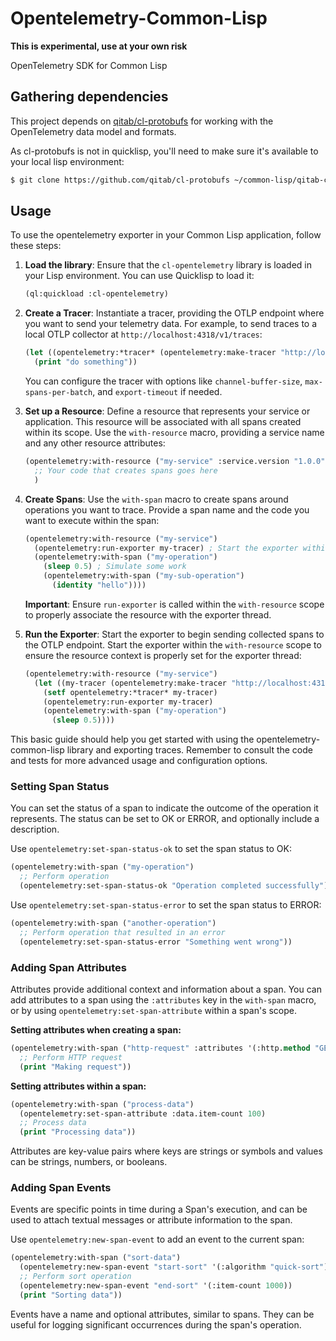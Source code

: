 # Opentelemetry-Common-Lisp

**This is experimental, use at your own risk**

OpenTelemetry SDK for Common Lisp

## Gathering dependencies

This project depends on [qitab/cl-protobufs](https://github.com/qitab/cl-protobufs) for working with the OpenTelemetry data model and formats. 

As cl-protobufs is not in quicklisp, you'll need to make sure it's available to your local lisp environment:

```bash
$ git clone https://github.com/qitab/cl-protobufs ~/common-lisp/qitab-cl-protobufs
```

## Usage

To use the opentelemetry exporter in your Common Lisp application, follow these steps:

1. **Load the library**: Ensure that the `cl-opentelemetry` library is loaded in your Lisp environment. You can use Quicklisp to load it:
   ```lisp
   (ql:quickload :cl-opentelemetry)
   ```

2. **Create a Tracer**: Instantiate a tracer, providing the OTLP endpoint where you want to send your telemetry data. For example, to send traces to a local OTLP collector at `http://localhost:4318/v1/traces`:
   ```lisp
   (let ((opentelemetry:*tracer* (opentelemetry:make-tracer "http://localhost:4318/v1/traces")))
     (print "do something"))
   ```
   You can configure the tracer with options like `channel-buffer-size`, `max-spans-per-batch`, and `export-timeout` if needed.

3. **Set up a Resource**: Define a resource that represents your service or application. This resource will be associated with all spans created within its scope. Use the `with-resource` macro, providing a service name and any other resource attributes:
   ```lisp
   (opentelemetry:with-resource ("my-service" :service.version "1.0.0")
     ;; Your code that creates spans goes here
     )
   ```

4. **Create Spans**: Use the `with-span` macro to create spans around operations you want to trace. Provide a span name and the code you want to execute within the span:
   ```lisp
   (opentelemetry:with-resource ("my-service")
     (opentelemetry:run-exporter my-tracer) ; Start the exporter within the resource scope
     (opentelemetry:with-span ("my-operation")
       (sleep 0.5) ; Simulate some work
       (opentelemetry:with-span ("my-sub-operation")
         (identity "hello"))))
   ```
   **Important**: Ensure `run-exporter` is called within the `with-resource` scope to properly associate the resource with the exporter thread.

5. **Run the Exporter**: Start the exporter to begin sending collected spans to the OTLP endpoint. Start the exporter within the `with-resource` scope to ensure the resource context is properly set for the exporter thread:
   ```lisp
   (opentelemetry:with-resource ("my-service")
     (let ((my-tracer (opentelemetry:make-tracer "http://localhost:4318/v1/traces")))
       (setf opentelemetry:*tracer* my-tracer)
       (opentelemetry:run-exporter my-tracer)
       (opentelemetry:with-span ("my-operation")
         (sleep 0.5))))
   ```

This basic guide should help you get started with using the opentelemetry-common-lisp library and exporting traces. Remember to consult the code and tests for more advanced usage and configuration options.

### Setting Span Status

You can set the status of a span to indicate the outcome of the operation it represents.  The status can be set to OK or ERROR, and optionally include a description.

Use `opentelemetry:set-span-status-ok` to set the span status to OK:

```lisp
(opentelemetry:with-span ("my-operation")
  ;; Perform operation
  (opentelemetry:set-span-status-ok "Operation completed successfully"))
```

Use `opentelemetry:set-span-status-error` to set the span status to ERROR:

```lisp
(opentelemetry:with-span ("another-operation")
  ;; Perform operation that resulted in an error
  (opentelemetry:set-span-status-error "Something went wrong"))
```

### Adding Span Attributes

Attributes provide additional context and information about a span. You can add attributes to a span using the `:attributes` key in the `with-span` macro, or by using `opentelemetry:set-span-attribute` within a span's scope.

**Setting attributes when creating a span:**

```lisp
(opentelemetry:with-span ("http-request" :attributes '(:http.method "GET" :http.url "/resource"))
  ;; Perform HTTP request
  (print "Making request"))
```

**Setting attributes within a span:**

```lisp
(opentelemetry:with-span ("process-data")
  (opentelemetry:set-span-attribute :data.item-count 100)
  ;; Process data
  (print "Processing data"))
```

Attributes are key-value pairs where keys are strings or symbols and values can be strings, numbers, or booleans.

### Adding Span Events

Events are specific points in time during a Span's execution, and can be used to attach textual messages or attribute information to the span.

Use `opentelemetry:new-span-event` to add an event to the current span:

```lisp
(opentelemetry:with-span ("sort-data")
  (opentelemetry:new-span-event "start-sort" '(:algorithm "quick-sort"))
  ;; Perform sort operation
  (opentelemetry:new-span-event "end-sort" '(:item-count 1000))
  (print "Sorting data"))
```

Events have a name and optional attributes, similar to spans. They can be useful for logging significant occurrences during the span's operation.
